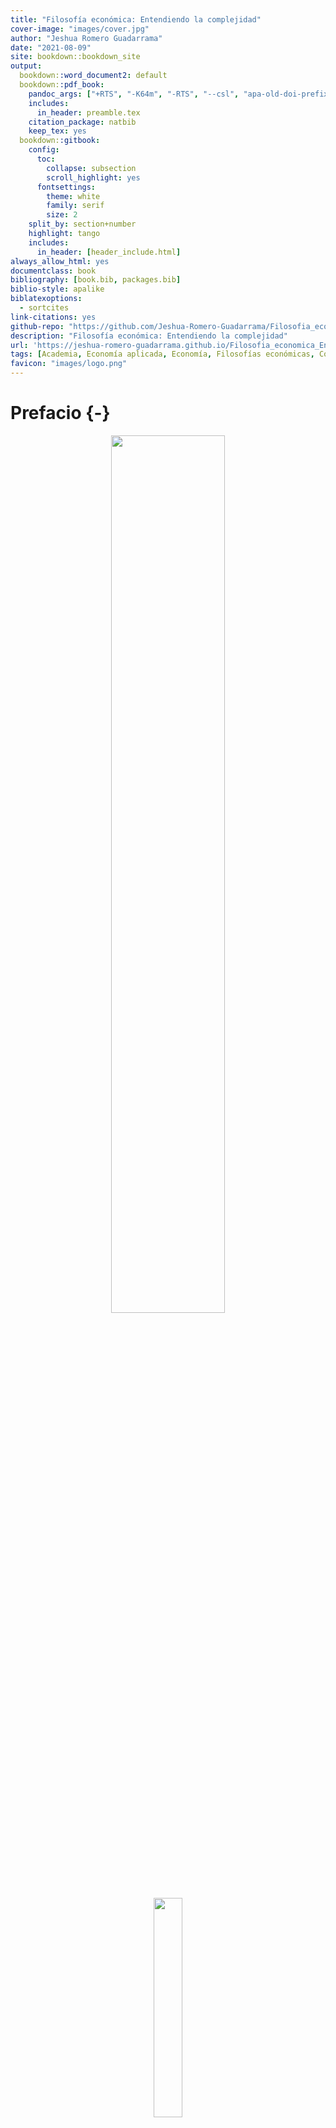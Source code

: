 ```yaml
---
title: "Filosofía económica: Entendiendo la complejidad"
cover-image: "images/cover.jpg"
author: "Jeshua Romero Guadarrama"
date: "2021-08-09"
site: bookdown::bookdown_site
output: 
  bookdown::word_document2: default
  bookdown::pdf_book:
    pandoc_args: ["+RTS", "-K64m", "-RTS", "--csl", "apa-old-doi-prefix.csl"]
    includes:
      in_header: preamble.tex
    citation_package: natbib
    keep_tex: yes
  bookdown::gitbook:
    config:
      toc:
        collapse: subsection
        scroll_highlight: yes
      fontsettings:
        theme: white
        family: serif
        size: 2
    split_by: section+number
    highlight: tango
    includes:
      in_header: [header_include.html]
always_allow_html: yes
documentclass: book
bibliography: [book.bib, packages.bib]
biblio-style: apalike
biblatexoptions:
  - sortcites
link-citations: yes
github-repo: "https://github.com/Jeshua-Romero-Guadarrama/Filosofia_economica_Entendiendo_la_complejidad"
description: "Filosofía económica: Entendiendo la complejidad"
url: 'https://jeshua-romero-guadarrama.github.io/Filosofia_economica_Entendiendo_la_complejidad/'
tags: [Academia, Economía aplicada, Economía, Filosofías económicas, Complejidad económica]
favicon: "images/logo.png"
---
```


# Prefacio {-}














<center><img style = 'width:60%;' src='images/Filosofia_economica_entendiendo_la_complejidad.png'></center>



<center><img style = 'width:30%;' src='images/cover.jpg'></center>
<br><center><img style='float: center; width:50%' src='images/logo_claim_en_rgb.png'/></center>
<br><center><a href="https://www.jeshuanomics.com/" target="blank">Publicado por Jeshua Romero Guadarrama en colaboración con JeshuaNomics:</a></center>
<br><center><a href="https://github.com/JeshuaNomics" class="fa fa-github"><span class="label">  Git Hub</span></a>
<a href="https://www.facebook.com/JeshuaNomics/" class="fa fa-facebook"><span class="label">  Facebook</span></a>
<a href="https://twitter.com/JeshuaNomics" class="fa fa-twitter"><span class="label">  Twitter</span></a>
<a href="https://www.linkedin.com/in/jeshua-romero-guadarrama/" class="fa fa-linkedin"><span class="label">  Linkedin</span></a>
<a href="https://vk.com/jeshuanomics" class="fa fa-vk"><span class="label">  Vkontakte</span></a>
<a href="https://jeshuanomics.tumblr.com/" class="fa fa-tumblr"><span class="label">  Tumblr</span></a>
<a href="https://www.youtube.com/channel/UCY7f84mJGvMN7TF7XI4-Jgg?view_as=subscriber/" class="fa fa-youtube-play"><span class="label">  YouTube</span></a>
<a href="https://www.instagram.com/JeshuaNomics/" class="fa fa-instagram"><span class="label">  Instagram</span></a></center>

<br> Jeshua Romero Guadarrama es economista y actuario por la <a href="http://www.economia.unam.mx/">Universidad Nacional Autónoma de México</a>, quien ha construido el presente proyecto en colaboración con <a href="https://www.jeshuanomics.com">JeshuaNomics</a>, ubicado en la Ciudad de México, se puede contactar mediante el siguiente correo electrónico: jeshuanomics@gmail.com.
<br>
<br> Última actualización el lunes 09 del 08 de 2021
<br>



El presente texto nace al calor de las exigencias académicas por un análisis téroico alternativo del sistema económico, que permita a futuros economistas, interesados en la filosofía, entender la diversidad de teorías disponibles y la forma en que estás fueron construidas, los paradigmas que les dieron origen y a los que se tuvieron que enfrentar en algún momento. 

A partir de los años que he pasado detrás de innumerables libros (con el objetivo de gestar, buscar y probar nuevos conocimientos), ve la luz pública este trabajo, que fué creciendo y cambiando lentamente, empezando como apuntes de la universidad. Creo que ha alcanzado la madurez suficiente para ser compartido con el mundo. Con independencia de su valor intrínseco, tengo entendido que hace mucho tiempo que no se hacía una obra de este tipo (lo que ciertamente le corresponde al lector juzgar). 

El presente libro muestra los fundamentos ideológicos detrás del trabajo de cualquier economista, así como las perspectivas que han prevalecido en gran medida en los últimos dos siglos: liberalismo^[El liberalismo se inclinó originalmente hacia un laissez-faire sin trabas, luego hacia un papel más amplio del Estado en el sistema económico (bajo la influencia de la ideología socialista), luego nuevamente se ha apoyado en un enfoque individualista de las cuestiones de producción y distribución de riqueza; más recientemente, la irrealidad de este enfoque ha sido revelada por las crisis sistémicas, lo que sugiere nuevas reflexiones e incertidumbres sobre la coherencia del razonamiento económico con la idea liberal: una perspectiva institucional e histórica puede abrir nuevos espacios para la comprensión de una economía circular cooperativista. ], nacionalismo^[Se examinan las vicisitudes del nacionalismo económico, sus rasgos estatistas y proteccionistas, su declive y resurgimiento reciente, no quedando claro qué forma está tomando actualmente desde el punto de vista económico y político. Esto es particularmente oscuro en el caso de esa forma específica de nacionalismo llamada populismo (término que busca decirlo todo, pero al examinarlo con cuidado no dice nada en específico).] y socialismo^[El declive y la caída del materialismo histórico de Marx no pueden ocultar el contraste inherente de intereses entre los dos lados de un contrato laboral. El legado duradero del socialismo es la relevancia duradera y multiforme, desde una fuerza laboral acobardada hasta cuestiones ambientales, entre otros temas sociales en las economías modernas.]. Sobre la base y la fuerza de estas ideologías se han construido los sistemas actuales. Exploro las conexiones entre teoría y juicios de valor para identificar las premisas filosóficas detrás del razonamiento económico de economistas tan diversos como Smith, Ricardo, Marx, Pareto, Keynes, Hayek, entre otros.

Asimismo, el libro forma un camino idóneo para un estudio formal de los aspectos básicos de la complejidad económica, desde un enfoque interdisciplinario y fundamentado en ideas. Exponiendo la teoría de la complejidad y sus amplias aplicaciones en economía, política y otras disciplinas relacionadas^[Con aplicaciones en todas las disciplinas caracterizadas por sistemas adaptativos no lineales interconectados, como la ciencia económica o ciencias regionales, matemáticas, física, biología, ciencias ambientales, filosofía y psicología.]. Comienzo con una descripción completa de las categorías más amplias de complejidad en economía (dinámica, computacional, jerárquica y estructural) antes de pasar a un análisis más detallado. 

A continuación, abordo los problemas asociados con la complejidad computacional, especialmente los de computabilidad, y discuto el teorema de incompletitud de Godel con un enfoque en la reflexividad. En este mismo sentido, discuto la relación entre la entropía, la econofísica, la evolución y la complejidad económica, respectivamente, con aplicaciones en la dinámica urbana y regional, la economía ecológica, la teoría del equilibrio general y la dinámica del mercado financiero. Finalmente, reuno estos temas en un marco más amplio y expongo algunos de los límites relacionados con el análisis de cuestiones fundamentales más profundas.

#### Palabras clave {-}

- Filosofía económica
- Liberalismo clásico
- Nacionalismo económico
- Socialismo marxista
- Filosofía social
- Economía heterodoxa
- Filosofia politica
- Teoría económica clásica
- Iluminación
- Economía política
- Historicismo económico alemán
- Liberalismo económico
- El liberalismo de Keynes
- Corporativismo
- Historia de las ideas
- Complejidad económica 
- Teoría económica 
- Teorema de incompletitud de Gödel
- Reflexividad
- Dinámica del mercado
- Teoría del equilibrio
- Complejidad computacional
- Econofísica

#### Las convenciones usadas en el presente curso {-}

+ El texto *en cursiva* indica nuevos términos, nombres y similares.

+ El texto **en negrita** se usa generalmente en párrafos para referirse a conceptos que se recomienda memorizar. 

+ <code>Texto de ancho constante sobre fondo gris</code> indica un enfoque teórico o metodológico comúnmente utilizado en la práctica por los politólogos. 

#### Reconocimiento {-}

A mi alma máter: Universidad Nacional Autónoma de México (Facultad de Economía y Facultad de Ciencias). Por brindarme valiosas oportunidades que coadyuvaron a mi formación.



# Contenido {-}

Parte I Siglo XIX y Siglo XX

Capítulos:

- Ideologías y economía política en el siglo XIX
- Metamorfosis del liberalismo en el siglo XX

Parte II Entender el liberalismo y neoliberalismo

Capítulos:

- Enemigos del liberalismo
- Neoliberalismo

Parte III Visiones alternativas 

Capítulos:

- La filosofía económica desde mi perspectiva
- Alternativas
 
Parte IV Economía de la complejidad

Capítulos:

- Fundamentos lógicos y filosóficos de la complejidad
- Fundamentos de la economía conductual compleja

Parte V Complejidad de las interacciones sociales

Capítulos:

- La compleja dinámica de las interacciones sociales

Parte VI Econofísica, entropía, complejidad y sistemas

- Econofísica, entropía y complejidad
- Econofísica y entropía en sistemas urbanos/regionales dinámicamente complejos

Parte VII Sistemas ecológicos complejos

- Los sistemas ecológico-económicos complejos y sus problemas de gobernanza
- Complejidad y futuro de la economía

# Índice de contenido {-}

Capítulo 1. 1 Ideologías y economía política en el siglo XIX

- Schumpeter: en el origen de la economía política
- Ilustración radical y moderada: Adam Smith y David Ricardo
- El positivismo y John Stuart Mill
- Utilidad marginal: Jevons y Marshall: ¿estamos en el campo del liberalismo?
- La economía como ciencia pura: Léon Walras y Vilfredo Pareto
- Historicismo: nacionalismo económico y socialismo marxista
- Alemania y Gran Bretaña en el siglo XIX
- La economía política como sistema de “economía nacional”
- Lista: proteccionistas, mercantilistas, fisiócratas y la idea de Europa
- Historicismo económico alemán
- Socialismo marxista

Capítulo 2. Metamorfosis del liberalismo en el siglo XX

- Causas del nuevo pensamiento sobre el liberalismo
- El estatismo de Rathenau frente al “liberismo” de Einaudi
- Las dudas de Pigou
- El liberalismo de Keynes
- Estado de bienestar de Beveridge
- La escuela austriaca y el liberalismo de Hayek
- La escuela de Chicago
- Ordoliberalismo o liberalismo autoritario

Capítulo 3. Enemigos del liberalismo

- Nacionalismo y corporativismo
- Diferentes interpretaciones del corporativismo
- Filosofía económica marxista después de Marx: sin cambios
- Ajustar e interpretar a Marx
- Crítica de Dobb a la economía de libre mercado. La reconciliación de Sraffa entre la economía clásica y el marxismo
- Crítica liberal del marxismo
- Socialismo por defecto: religión, Schumpeter y Polanyi

Capítulo 4. Neoliberalismo

- La “situación clásica” de Keynes
- Desaparición del consenso keynesiano
- Actitudes filosóficas: constitucionalismo económico
- Nueva economía clásica
- ¿ Una nueva “situación clásica?”
- El populismo como subproducto del neoliberalismo

Capítulo 5. La filosofía económica desde mi perspectiva

- Una visión liberal
- ¿ Hacia dónde iría ahora un liberal?

Capítulo 6. Fundamentos lógicos y filosóficos de la complejidad

- Formas de complejidad
- Fundamentos de la economía de la complejidad computacional
- Epistemología y complejidad computacional
- Fundamentos de la economía de la complejidad dinámica
- Conocimiento y complejidad dinámica
- Conocimiento y ergodicidad
- Reflexividad y unificación de conceptos de complejidad
- Observaciones adicionales

Capítulo 7. Fundamentos de la economía conductual compleja

- Resumen
- Herbert Simon y la racionalidad limitada
- Imitación e inestabilidad de los mercados
- Complejidad jerárquica y la cuestión del surgimiento
- Racionalidad limitada y aprender a creer en el caos
- Economía del comportamiento e incertidumbre keynesiana
- Economía del comportamiento y la complejidad de la evolución institucional
- El debate de la discontinuidad en la teoría evolutiva
- Instituciones, organizaciones y el lugar de la evolución económica
- Emergencia y evolución multinivel
- Economía institucional antigua y nueva desde una perspectiva evolutiva compleja
- Resumiendo

Capítulo 8. La compleja dinámica de las interacciones sociales

- Introducción
- Rendimientos laborales en la economía no observada
- Variables y fuentes de datos
- Hallazgos empíricos
- Conclusiones

Capítulo 9. Econofísica, entropía y complejidad

- Los orígenes y la naturaleza de la econofísica
- El papel de la distribución de Pareto
- El papel de la mecánica estadística
- Econoquímica y Econobiología
- Econofísica y entropía
- Unidad de los conceptos centrales de la entropía
- La entropía ontológica y la econofísica como límite fundamental del crecimiento
- La entropía ontológica y la visión energética del valor económico
- Entropía metafórica y valor de equilibrio general
- Entropía entre econofísica y sociofísica
- Modelado financiero entrópico metafórico
- Más metáfora, el proceso anti-entrópico de la burbuja de Minsky
- Modelado de la dinámica de distribución de la riqueza y la renta mediante la mecánica estadística
- Rompiendo burbujas y la venganza de la entropía metafórica

Capítulo 10. Econofísica y entropía en sistemas urbanos / regionales dinámicamente complejos

- Observaciones iniciales
- El modelo de Wilson
- Variaciones en los modelos de distribución espacial entrópica
- Sistemas urbanos / regionales termodinámicamente sostenibles
- Procesos anti-entrópicos en sistemas urbanos / regionales
- Complejidad, entropía y autoorganización de sistemas urbanos / regionales
- Observaciones adicionales

Capítulo 11. Los sistemas ecológico-económicos complejos y sus problemas de gobernanza

- Introducción: Ostrom, complejidad y gobernanza
- Dinámica pesquera compleja
- Problemas de complejidad de la rotación óptima en los bosques
- Complejidades de los sistemas de economía climática
- Estabilidad, resiliencia, complejidad de los ecosistemas revisados ​​y políticas

Capítulo 12. Complejidad y futuro de la economía
- La evolución de la economía
- Más sobre la naturaleza de la complejidad
- ¿Qué es el trabajo de complejidad de vanguardia?
- Cambios en los métodos de investigación
- Trabajo de complejidad de vanguardia y macroeconomía moderna
- La economía de la complejidad y el debate sobre la economía heterodoxa
- Economía de la complejidad y políticas públicas
- La paradoja de la economía como sistema adaptativo complejo

Referencias bibliográficas
